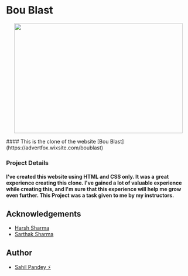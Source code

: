 #  Bou Blast

<p align="center">
  <img width="460" height="300" object-fir="cover" src="https://static.wixstatic.com/media/8e95a3_98fe798831664b33b7072f03ae7229da~mv2.png/v1/crop/x_5,y_147,w_495,h_189/fill/w_445,h_170,al_c,q_85,usm_0.66_1.00_0.01,enc_auto/Copy%20of%20Logos.png">
</p>
#### This is the clone of the website [Bou Blast](https://advertfox.wixsite.com/boublast)

### Project Details
#### I've created this website using HTML and CSS only. It was a great experience creating this clone. I've gained a lot of valuable experience while creating this, and I'm sure that this experience will help me grow even further. This Project was a task given to me by my instructors.

## Acknowledgements

 - [Harsh Sharma](https://github.com/asynchronousJavascriptor)
 - [Sarthak Sharma](https://github.com/saarthack)

## Author

 - [Sahil Pandey ⚡](https://www.github.com/RoronoaX)
